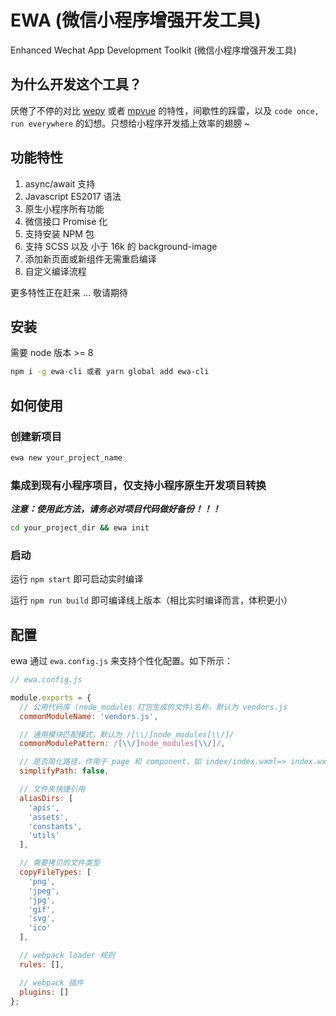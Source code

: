 EWA (微信小程序增强开发工具)
=========================

Enhanced Wechat App Development Toolkit (微信小程序增强开发工具)

## 为什么开发这个工具？

厌倦了不停的对比 [wepy](https://github.com/Tencent/wepy) 或者 [mpvue](https://github.com/Meituan-Dianping/mpvue) 的特性，间歇性的踩雷，以及 `code once, run everywhere` 的幻想。只想给小程序开发插上效率的翅膀 ~

## 功能特性

1. async/await 支持
2. Javascript ES2017 语法
3. 原生小程序所有功能
4. 微信接口 Promise 化
5. 支持安装 NPM 包
6. 支持 SCSS 以及 小于 16k 的 background-image
7. 添加新页面或新组件无需重启编译
8. 自定义编译流程

更多特性正在赶来 ... 敬请期待

## 安装

需要 node 版本 >= 8

```bash
npm i -g ewa-cli 或者 yarn global add ewa-cli
```

## 如何使用

### 创建新项目

```bash
ewa new your_project_name
```

### 集成到现有小程序项目，仅支持小程序原生开发项目转换

***注意：使用此方法，请务必对项目代码做好备份！！！***

```bash
cd your_project_dir && ewa init
```

### 启动

运行 `npm start` 即可启动实时编译

运行 `npm run build` 即可编译线上版本（相比实时编译而言，体积更小）

## 配置

ewa 通过 `ewa.config.js` 来支持个性化配置。如下所示：

``` javascript
// ewa.config.js

module.exports = {
  // 公用代码库 (node_modules 打包生成的文件)名称，默认为 vendors.js
  commonModuleName: 'vendors.js',

  // 通用模块匹配模式，默认为 /[\\/]node_modules[\\/]/
  commonModulePattern: /[\\/]node_modules[\\/]/,

  // 是否简化路径，作用于 page 和 component，如 index/index.wxml=> index.wxml，默认为 false
  simplifyPath: false,

  // 文件夹快捷引用
  aliasDirs: [
    'apis',
    'assets',
    'constants',
    'utils'
  ],

  // 需要拷贝的文件类型
  copyFileTypes: [
    'png',
    'jpeg',
    'jpg',
    'gif',
    'svg',
    'ico'
  ],

  // webpack loader 规则
  rules: [],

  // webpack 插件
  plugins: []
};
```
